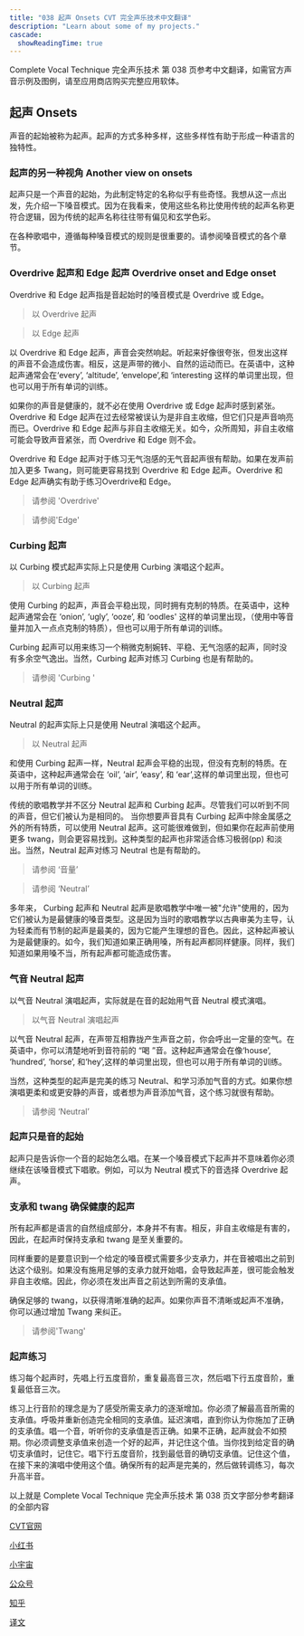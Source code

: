 ```yaml
---
title: "038 起声 Onsets CVT 完全声乐技术中文翻译"
description: "Learn about some of my projects."
cascade:
  showReadingTime: true
---
```

Complete Vocal Technique 完全声乐技术 第 038 页参考中文翻译，如需官方声音示例及图例，请至应用商店购买完整应用软体。

## 起声 Onsets

声音的起始被称为起声。起声的方式多种多样，这些多样性有助于形成一种语言的独特性。

### 起声的另一种视角 Another view on onsets

起声只是一个声音的起始，为此制定特定的名称似乎有些奇怪。我想从这一点出发，先介绍一下嗓音模式。因为在我看来，使用这些名称比使用传统的起声名称更符合逻辑，因为传统的起声名称往往带有偏见和玄学色彩。

在各种歌唱中，遵循每种嗓音模式的规则是很重要的。请参阅嗓音模式的各个章节。

### Overdrive 起声和 Edge 起声 Overdrive onset and Edge onset 

Overdrive 和 Edge 起声指是音起始时的嗓音模式是 Overdrive 或 Edge。

> 以 Overdrive 起声

> 以 Edge 起声        

以 Overdrive 和 Edge 起声，声音会突然响起。听起来好像很夸张，但发出这样的声音不会造成伤害。相反，这是声带的微小、自然的运动而已。在英语中，这种起声通常会在‘every’, ‘altitude’, ‘envelope’,和 ‘interesting 这样的单词里出现，但也可以用于所有单词的训练。

如果你的声音是健康的，就不必在使用 Overdrive 或 Edge 起声时感到紧张。Overdrive 和 Edge 起声在过去经常被误认为是非自主收缩，但它们只是声音响亮而已。Overdrive 和 Edge 起声与非自主收缩无关。如今，众所周知，非自主收缩可能会导致声音紧张，而 Overdrive 和 Edge 则不会。

Overdrive 和 Edge 起声对于练习无气泡感的无气音起声很有帮助。如果在发声前加入更多 Twang，则可能更容易找到 Overdrive 和 Edge 起声。Overdrive 和 Edge 起声确实有助于练习Overdrive和 Edge。

> 请参阅 'Overdrive'

> 请参阅'Edge'

### Curbing 起声

以 Curbing 模式起声实际上只是使用 Curbing 演唱这个起声。

> 以 Curbing 起声

使用 Curbing 的起声，声音会平稳出现，同时拥有克制的特质。在英语中，这种起声通常会在 ‘onion’, ‘ugly’, ‘ooze’, 和 ‘oodles' 这样的单词里出现，（使用中等音量并加入一点点克制的特质），但也可以用于所有单词的训练。

Curbing 起声可以用来练习一个稍微克制婉转、平稳、无气泡感的起声，同时没有多余空气逸出。当然，Curbing 起声对练习 Curbing 也是有帮助的。

> 请参阅 'Curbing '

### Neutral 起声 

Neutral 的起声实际上只是使用 Neutral 演唱这个起声。

> 以 Neutral 起声

和使用 Curbing 起声一样，Neutral 起声会平稳的出现，但没有克制的特质。在英语中，这种起声通常会在 ‘oil’, ‘air’, ‘easy’, 和 ‘ear’,这样的单词里出现，但也可以用于所有单词的训练。

传统的歌唱教学并不区分 Neutral 起声和 Curbing 起声。尽管我们可以听到不同的声音，但它们被认为是相同的。
当你想要声音具有 Curbing 起声中除金属感之外的所有特质，可以使用 Neutral 起声。这可能很难做到，但如果你在起声前使用更多 twang，则会更容易找到。这种类型的起声也非常适合练习极弱(pp) 和淡出。当然，Neutral 起声对练习 Neutral 也是有帮助的。

> 请参阅 ‘音量’

> 请参阅 ‘Neutral’

多年来， Curbing 起声和 Neutral 起声是歌唱教学中唯一被"允许"使用的，因为它们被认为是最健康的嗓音类型。这是因为当时的歌唱教学以古典审美为主导，认为轻柔而有节制的起声是最美的，因为它能产生理想的音色。因此，这种起声被认为是最健康的。如今，我们知道如果正确用嗓，所有起声都同样健康。同样，我们知道如果用嗓不当，所有起声都可能造成伤害。

### 气音 Neutral 起声

以气音 Neutral 演唱起声，实际就是在音的起始用气音 Neutral 模式演唱。

> 以气音 Neutral 演唱起声

以气音 Neutral 起声，在声带互相靠拢产生声音之前，你会呼出一定量的空气。在英语中，你可以清楚地听到音符前的 “喝 ”音。这种起声通常会在像‘house’, ‘hundred’, ‘horse’, 和‘hey’,这样的单词里出现，但也可以用于所有单词的训练。

当然，这种类型的起声是完美的练习 Neutral、和学习添加气音的方式。如果你想演唱更柔和或更安静的声音，或者想为声音添加气音，这个练习就很有帮助。

> 请参阅 ‘Neutral’

### 起声只是音的起始

起声只是告诉你一个音的起始怎么唱。在某一个嗓音模式下起声并不意味着你必须继续在该嗓音模式下唱歌。例如，可以为 Neutral 模式下的音选择 Overdrive 起声。

### 支承和 twang 确保健康的起声

所有起声都是语言的自然组成部分，本身并不有害。相反，非自主收缩是有害的，因此，在起声时保持支承和 twang 是至关重要的。

同样重要的是要意识到一个给定的嗓音模式需要多少支承力，并在音被唱出之前到达这个级别。如果没有施用足够的支承力就开始唱，会导致起声差，很可能会触发非自主收缩。因此，你必须在发出声音之前达到所需的支承值。

确保足够的 twang，以获得清晰准确的起声。如果你声音不清晰或起声不准确，你可以通过增加 Twang 来纠正。

> 请参阅'Twang'

### 起声练习

练习每个起声时，先唱上行五度音阶，重复最高音三次，然后唱下行五度音阶，重复最低音三次。

练习上行音阶的理念是为了感受所需支承力的逐渐增加。你必须了解最高音所需的支承值。呼吸并重新创造完全相同的支承值。延迟演唱，直到你认为你施加了正确的支承值。唱一个音，听听你的支承值是否正确。如果不正确，起声就会不如预期。你必须调整支承值来创造一个好的起声，并记住这个值。当你找到给定音的确切支承值时，记住它。唱下行五度音阶，找到最低音的确切支承值。记住这个值，在接下来的演唱中使用这个值。确保所有的起声是完美的，然后做转调练习，每次升高半音。

以上就是 Complete Vocal Technique 完全声乐技术 第 038 页文字部分参考翻译的全部内容

[CVT官网](https://completevocalinstitute.com/complete-vocal-technique/)

[小红书](https://www.xiaohongshu.com/user/profile/627ff979000000002102aa68?xhsshare=CopyLink&appuid=627ff979000000002102aa68&apptime=1728791961)

[小宇宙](https://www.xiaoyuzhoufm.com/podcast/66be28dadb5e6d6bf99adc25)

[公众号](https://mp.weixin.qq.com/mp/appmsgalbum?action=getalbum&__biz=MzAxMjI3NzAxMg==&scene=1&album_id=3446246369961312256&count=3#wechat_redirect)

[知乎](https://www.zhihu.com/column/c_1825613276039491584)

[译文](https://euphia.github.io/zh-cn/posts/)